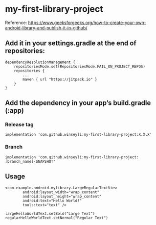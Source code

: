 # my-first-library-project

Reference: https://www.geeksforgeeks.org/how-to-create-your-own-android-library-and-publish-it-in-github/

## Add it in your settings.gradle at the end of repositories:
```
dependencyResolutionManagement {
    repositoriesMode.set(RepositoriesMode.FAIL_ON_PROJECT_REPOS)
    repositories {
        ...
        maven { url "https://jitpack.io" }
    }
}
```

## Add the dependency in your app’s build.gradle (:app)

### Release tag
```
implementation 'com.github.winseyli:my-first-library-project:X.X.X'
```

### Branch
```
implementation 'com.github.winseyli:my-first-library-project:[branch_name]-SNAPSHOT'
```

## Usage
```
<com.example.android.mylibrary.LargeRegularTextView
        android:layout_width="wrap_content"
        android:layout_height="wrap_content"
        android:text="Hello World!"
        tools:text="text" />
```

```
largeHelloWorldText.setBold("Large Text")
regularHelloWorldText.setNormal("Regular Text")
```
